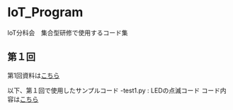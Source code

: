 # IoT_Program
IoT分科会　集合型研修で使用するコード集

## 第１回
第1回資料は[こちら](https://github.com/Sangise/IoT_Program/edit/main/README.md)

以下、第１回で使用したサンプルコード
-test1.py : LEDの点滅コード
コード内容は[こちら](https://github.com/Sangise/IoT_Program/edit/main/README.md)

